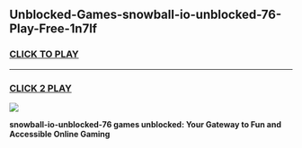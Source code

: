 
## Unblocked-Games-snowball-io-unblocked-76-Play-Free-1n7lf
<h3>
<a href="https://premium76.site?title=snowball-io-unblocked-76&ref=18A1">CLICK TO PLAY</a></h3>
<hr>

<h3>
<a href="https://premium76.site?title=snowball-io-unblocked-76&ref=18A1">CLICK 2 PLAY</a>
  
</h3>

<a href="https://premium76.site?title=snowball-io-unblocked-76&ref=18A1"><img src="https://clearcache.store/games.png"></a>


**snowball-io-unblocked-76 games unblocked: Your Gateway to Fun and Accessible Online Gaming**
